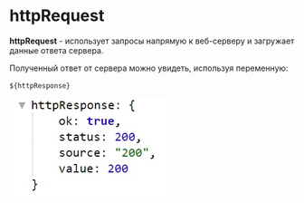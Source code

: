 # httpRequest

**httpRequest** - использует запросы напрямую к веб-серверу и загружает данные ответа сервера.

Полученный ответ от сервера можно увидеть, используя переменную:

```plain
${httpResponse}
```

![](./1.jpg)